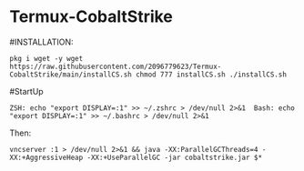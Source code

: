 # Termux-CobaltStrike



#INSTALLATION:




`pkg i wget -y
wget https://raw.githubusercontent.com/2096779623/Termux-CobaltStrike/main/installCS.sh
chmod 777 installCS.sh
./installCS.sh
`


#StartUp



`
ZSH:
echo "export DISPLAY=:1" >> ~/.zshrc > /dev/null 2>&1 
Bash:
echo "export DISPLAY=:1" >> ~/.bashrc > /dev/null 2>&1
`


Then:



`vncserver :1 > /dev/null 2>&1 && java -XX:ParallelGCThreads=4 -XX:+AggressiveHeap -XX:+UseParallelGC -jar cobaltstrike.jar $*`
